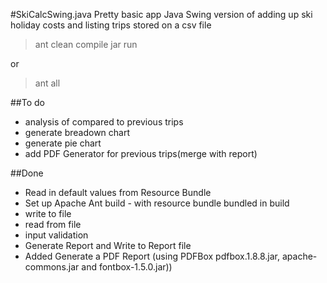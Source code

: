 #SkiCalcSwing.java
Pretty basic app
Java Swing version of adding up ski holiday costs and listing trips stored on a csv file

>ant clean compile jar run

or

>ant all

##To do

+ analysis of compared to previous trips
+ generate breadown chart
+ generate pie chart
+ add PDF Generator for previous trips(merge with report)

##Done

+ Read in default values from Resource Bundle
+ Set up Apache Ant build - with resource bundle bundled in build
+ write to file
+ read from file
+ input validation
+ Generate Report and Write to Report file
+ Added Generate a PDF Report (using PDFBox pdfbox.1.8.8.jar, apache-commons.jar and fontbox-1.5.0.jar))
